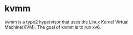 # kvmm

kvmm is a type2 hypervisor that uses the Linux Kernel Virtual Machine(KVM).
The goal of kvmm is to run xv6.
